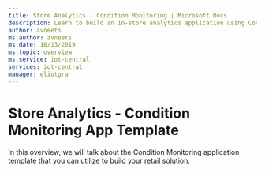 ```yaml
---
title: Store Analytics - Condition Monitoring | Microsoft Docs
description: Learn to build an in-store analytics application using Condition Monitoring application template
author: avneets
ms.author: avneets
ms.date: 10/13/2019
ms.topic: overview
ms.service: iot-central
services: iot-central
manager: eliotgra
---
```


# Store Analytics - Condition Monitoring App Template

In this overview, we will talk about the Condition Monitoring application template that you can utilize to build your retail solution. 